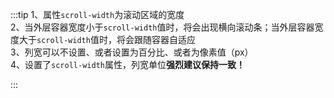 :::tip
1、属性`scroll-width`为滚动区域的宽度<br>
2、当外层容器宽度小于`scroll-width`值时，将会出现横向滚动条；当外层容器宽度大于`scroll-width`值时，将会跟随容器自适应<br>
3、列宽可以不设置、或者设置为百分比、或者为像素值（px）<br>
4、设置了`scroll-width`属性，列宽单位**强烈建议保持一致！**<br>

:::
